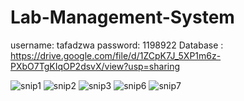 # Lab-Management-System

username: tafadzwa
password: 1198922
Database : https://drive.google.com/file/d/1ZCpK7J_5XP1m6z-PXbO7TgKIqOP2dsvX/view?usp=sharing

![snip1](https://user-images.githubusercontent.com/97532736/155978419-3af758d7-feca-4c04-9683-c8f2a0bbeacb.PNG)
![snip2](https://user-images.githubusercontent.com/97532736/155978430-540a8be6-b870-4bc7-aabc-94cf70cd0286.PNG)
![snip3](https://user-images.githubusercontent.com/97532736/155978437-86deb8e9-369c-484e-b0af-f2132b21fc65.PNG)
![snip6](https://user-images.githubusercontent.com/97532736/155978443-82244296-4927-4f16-b317-fe06b53ad9c1.PNG)
![snip7](https://user-images.githubusercontent.com/97532736/155978451-1b22663f-1a54-496f-babc-60e988f240d4.PNG)
